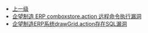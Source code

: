 * [上一级](docs/wy876_poc/)
* [企望制造 ERP comboxstore.action 远程命令执行漏洞](docs/wy876_poc/%E4%BC%81%E6%9C%9B%E5%88%B6%E9%80%A0ERP/%E4%BC%81%E6%9C%9B%E5%88%B6%E9%80%A0%20ERP%20comboxstore.action%20%E8%BF%9C%E7%A8%8B%E5%91%BD%E4%BB%A4%E6%89%A7%E8%A1%8C%E6%BC%8F%E6%B4%9E.md)
* [企望制造ERP系统drawGrid.action存在SQL漏洞](docs/wy876_poc/%E4%BC%81%E6%9C%9B%E5%88%B6%E9%80%A0ERP/%E4%BC%81%E6%9C%9B%E5%88%B6%E9%80%A0ERP%E7%B3%BB%E7%BB%9FdrawGrid.action%E5%AD%98%E5%9C%A8SQL%E6%BC%8F%E6%B4%9E.md)
